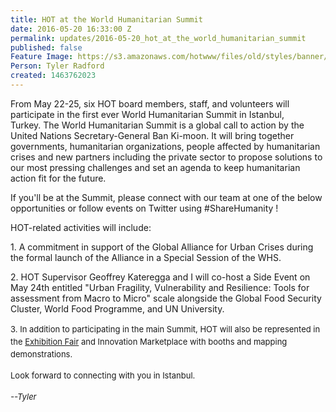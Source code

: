 ```yaml
---
title: HOT at the World Humanitarian Summit
date: 2016-05-20 16:33:00 Z
permalink: updates/2016-05-20_hot_at_the_world_humanitarian_summit
published: false
Feature Image: https://s3.amazonaws.com/hotwww/files/old/styles/banner/public/WHS_Logo_0_0.png
Person: Tyler Radford
created: 1463762023
---
```


<p>From May 22-25, six HOT board members, staff, and volunteers will participate in the first ever World Humanitarian Summit in Istanbul, Turkey.&nbsp;The World Humanitarian Summit is a global call to action by the United Nations Secretary-General Ban Ki-moon. It will bring together governments, humanitarian organizations, people affected by humanitarian crises and new partners including the private sector to propose solutions to our most pressing challenges and set an agenda to keep humanitarian action fit for the future.&nbsp;</p><p>If you'll be at the Summit, please connect with our team at one of the below opportunities or follow events on Twitter using #ShareHumanity !</p><p>HOT-related activities will include:</p><p>1. A commitment in support of the Global Alliance for Urban Crises during the formal launch of the Alliance in a Special Session of the WHS.</p><p>2. HOT Supervisor Geoffrey Kateregga and I will co-host a Side Event on May 24th entitled "Urban Fragility, Vulnerability and Resilience: Tools for assessment from Macro to Micro" scale alongside the Global Food Security Cluster, World Food Programme, and UN University.</p><p><span style="font-size: 13.008px; line-height: 1.538em;">3.&nbsp;</span><span style="font-size: 13.008px; line-height: 20.0063px;">In addition to participating in the main Summit, HOT will also be represented in the&nbsp;</span><a style="font-size: 13.008px; line-height: 20.0063px;" href="http://expo.worldhumanitariansummit.org/">Exhibition Fair</a><span style="font-size: 13.008px; line-height: 20.0063px;">&nbsp;and Innovation Marketplace with booths and mapping demonstrations.</span></p><p><span style="font-size: 13.008px; line-height: 20.0063px;">Look forward to connecting with you in Istanbul.</span></p><p><em><span style="font-size: 13.008px; line-height: 20.0063px;">--Tyler</span></em></p><p>&nbsp;</p>
